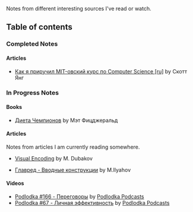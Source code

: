 Notes from different interesting sources I've read or watch.

## Table of contents

### Completed Notes

#### Articles
* [Как я приручил MIT-овский курс по Computer Science [ru]](cs-mit-course.md) by Скотт Янг

### In Progress Notes

#### Books

* [Диета Чемпионов](champion-diet.md) by Мэт Фицджеральд

#### Articles
Notes from articles I am currently reading somewhere.

* [Visual Encoding](visual-encoding.md) by M. Dubakov

* [Главред - Вводные конструкции](glavred-introductory-constructions.md) by M.Ilyahov 

#### Videos

* [Podlodka #166 - Переговоры](podlodka-negotiations.md) by [Podlodka Podcasts](https://soundcloud.com/podlodka)
* [Podlodka #67 - Личная эффективность](podlodka-personal-effectiveness.md) by [Podlodka Podcasts](https://soundcloud.com/podlodka)
